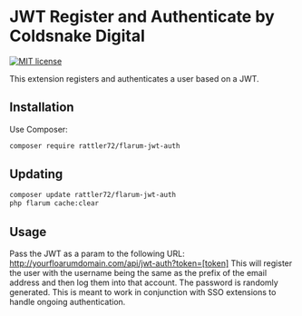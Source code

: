 # JWT Register and Authenticate by Coldsnake Digital

[![MIT license](https://img.shields.io/badge/license-MIT-blue.svg)](https://github.com/flagrow/impersonate/blob/master/LICENSE.md)

This extension registers and authenticates a user based on a JWT.

## Installation

Use Composer:

```bash
composer require rattler72/flarum-jwt-auth
```

## Updating

```bash
composer update rattler72/flarum-jwt-auth
php flarum cache:clear
```

## Usage

Pass the JWT as a param to the following URL: http://yourfloarumdomain.com/api/jwt-auth?token=[token]
This will register the user with the username being the same as the prefix of the email address and then log them into that account. The password is randomly generated. This is meant to work in conjunction with SSO extensions to handle ongoing authentication.
